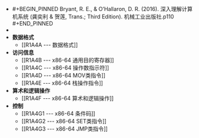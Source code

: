 - #+BEGIN_PINNED
  Bryant, R. E., & O’Hallaron, D. R. (2016). 深入理解计算机系统 (龚奕利 & 贺莲, Trans.; Third Edition). 机械工业出版社.p110
  #+END_PINNED
-
- **数据格式**
	- [[R1A4A --- 数据格式]]
- **访问信息**
	- [[R1A4B --- x86-64 通用目的寄存器]]
	- [[R1A4C --- x86-64 操作数指示符]]
	- [[R1A4D --- x86-64 MOV类指令]]
	- [[R1A4E --- x86-64 栈操作指令]]
- **算术和逻辑操作**
	- [[R1A4F --- x86-64 算术和逻辑操作]]
- **控制**
	- [[R1A4G1 --- x86-64 条件码]]
	- [[R1A4G2 --- x86-64 SET类指令]]
	- [[R1A4G3 --- x86-64 JMP类指令]]